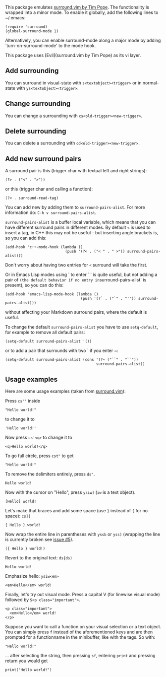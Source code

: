 This package emulates [surround.vim by Tim Pope](https://github.com/tpope/vim-surround).
The functionality is wrapped into a minor mode.
To enable it globally, add the following lines to ~/.emacs:

    (require 'surround)
    (global-surround-mode 1)

Alternatively, you can enable surround-mode along a major mode by adding
`turn-on-surround-mode' to the mode hook.

This package uses [Evil](surround.vim by Tim Pope) as its vi layer.

## Add surrounding ##
You can surround in visual-state with `s<textobject><trigger>`
or in normal-state with `ys<textobject><trigger>`.

## Change surrounding ##
You can change a surrounding with `cs<old-trigger><new-trigger>`.

## Delete surrounding ##
You can delete a surrounding with `cd<old-trigger><new-trigger>`.

## Add new surround pairs ##
A surround pair is this (trigger char with textual left and right strings):

    (?> . ("<" . ">"))

or this (trigger char and calling a function):

    (?< . surround-read-tag)

You can add new by adding them to `surround-pairs-alist`.
For more information do: `C-h v surround-pairs-alist`.

`surround-pairs-alist` is a buffer local variable, which means that you can have
different surround pairs in different modes.
By default `<` is used to insert a tag, in C++ this may not be useful - but
inserting angle brackets is, so you can add this:

    (add-hook 'c++-mode-hook (lambda ()
                               (push '(?< . ("< " . " >")) surround-pairs-alist)))

Don't worry about having two entries for `<` surround will take the first.

Or in Emacs Lisp modes using \` to enter \` ' is quite useful, but not adding a
pair of ` (the default behavior if no entry in `surround-pairs-alist` is
present), so you can do this:

    (add-hook 'emacs-lisp-mode-hook (lambda ()
                                      (push '(?` . ("`" . "'")) surround-pairs-alist)))

without affecting your Markdown surround pairs, where the default is useful.

To change the default `surround-pairs-alist` you have to use `setq-default`, for
example to remove all default pairs:

    (setq-default surround-pairs-alist '())

or to add a pair that surrounds with two ` if you enter ~:

    (setq-default surround-pairs-alist (cons '(?~ ("``" . "``"))
                                             surround-pairs-alist))

## Usage examples ##

Here are some usage examples (taken from
[surround.vim](https://github.com/tpope/vim-surround/blob/master/README.markdown)):

Press `cs"'` inside

    "Hello world!"

to change it to

    'Hello world!'

Now press `cs'<q>` to change it to

    <q>Hello world!</q>

To go full circle, press `cst"` to get

    "Hello world!"

To remove the delimiters entirely, press `ds"`.

    Hello world!

Now with the cursor on "Hello", press `ysiw]` (`iw` is a text object).

    [Hello] world!

Let's make that braces and add some space (use `}` instead of `{` for no
space): `cs]{`

    { Hello } world!

Now wrap the entire line in parentheses with `yssb` or `yss)` (wrapping the line
is currently broken see [issue #5](https://github.com/timcharper/evil-surround/issues/5)).

    ({ Hello } world!)

Revert to the original text: `ds{ds)`

    Hello world!

Emphasize hello: `ysiw<em>`

    <em>Hello</em> world!

Finally, let's try out visual mode. Press a capital V (for linewise
visual mode) followed by `S<p class="important">`.

    <p class="important">
      <em>Hello</em> world!
    </p>

Suppose you want to call a function on your visual selection or a text
object. You can simply press `f` instead of the aforementioned keys
and are then prompted for a functionname in the minibuffer, like with
the tags. So with:

	"Hello world!"

... after selecting the string, then pressing `sf`, entering `print`
and pressing return you would get

    print("Hello world!")
